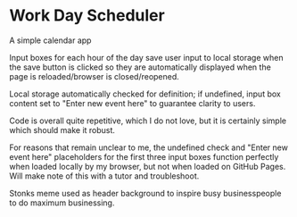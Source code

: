 # Work Day Scheduler 
 A simple calendar app

 Input boxes for each hour of the day save user input to local storage when the save button is clicked so they are automatically displayed when the 
 page is reloaded/browser is closed/reopened. 
 
 Local storage automatically checked for definition; if undefined, input box content set to "Enter new event here" to guarantee clarity to users. 
 
 Code is overall quite repetitive, which I do not love, but it is certainly simple which should make it robust. 

 For reasons that remain unclear to me, the undefined check and "Enter new event here" placeholders for the first three input boxes function perfectly when loaded locally by my browser, but not when loaded on GitHub Pages. Will make note of this with a tutor and troubleshoot. 
 
 Stonks meme used as header background to inspire busy businesspeople to do maximum businessing. 

